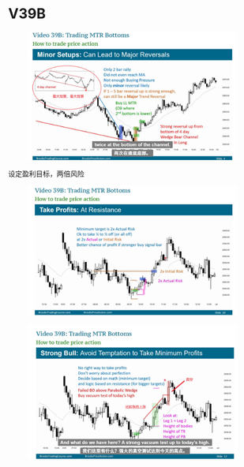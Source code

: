 # V39B

<figure><img src="../../.gitbook/assets/V39B01.jpg" alt=""><figcaption></figcaption></figure>

设定盈利目标，两倍风险

<figure><img src="../../.gitbook/assets/V39B02.jpg" alt=""><figcaption></figcaption></figure>

<figure><img src="../../.gitbook/assets/V39B03.jpg" alt=""><figcaption></figcaption></figure>
